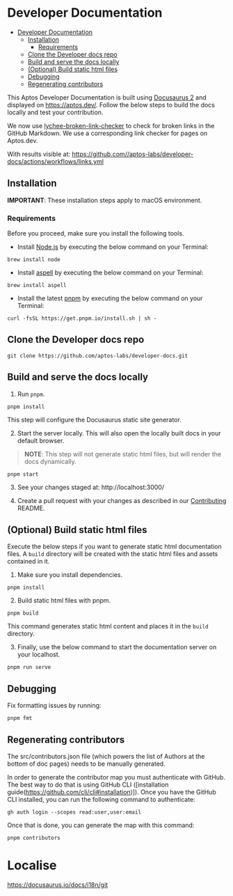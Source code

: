 # Developer Documentation

- [Developer Documentation](#developer-documentation)
  - [Installation](#installation)
    - [Requirements](#requirements)
  - [Clone the Developer docs repo](#clone-the-developer-docs-repo)
  - [Build and serve the docs locally](#build-and-serve-the-docs-locally)
  - [(Optional) Build static html files](#optional-build-static-html-files)
  - [Debugging](#debugging)
  - [Regenerating contributors](#regenerating-contributors)

This Aptos Developer Documentation is built using [Docusaurus 2](https://docusaurus.io/) and displayed on https://aptos.dev/. Follow the below steps to build the docs locally and test your contribution.

We now use [lychee-broken-link-checker](https://github.com/marketplace/actions/lychee-broken-link-checker) to check for broken links in the GitHub Markdown. We use a corresponding link checker for pages on Aptos.dev.

With results visible at:
https://github.com//aptos-labs/developer-docs/actions/workflows/links.yml

## Installation

**IMPORTANT**: These installation steps apply to macOS environment.

### Requirements

Before you proceed, make sure you install the following tools.

- Install [Node.js](https://nodejs.org/en/download/) by executing the below command on your Terminal:

```
brew install node
```

- Install [aspell](https://formulae.brew.sh/formula/aspell) by executing the below command on your Terminal:

```
brew install aspell
```

- Install the latest [pnpm](https://pnpm.io/installation) by executing the below command on your Terminal:

```
curl -fsSL https://get.pnpm.io/install.sh | sh -
```

## Clone the Developer docs repo

```
git clone https://github.com/aptos-labs/developer-docs.git

```

## Build and serve the docs locally

1. Run `pnpm`.

```
pnpm install
```

This step will configure the Docusaurus static site generator.

2. Start the server locally. This will also open the locally built docs in your default browser.

> **NOTE**: This step will not generate static html files, but will render the docs dynamically.

```
pnpm start
```

3. See your changes staged at: http://localhost:3000/

4. Create a pull request with your changes as described in our [Contributing](https://github.com/aptos-labs/aptos-core/blob/main/CONTRIBUTING.md) README.

## (Optional) Build static html files

Execute the below steps if you want to generate static html documentation files. A `build` directory will be created with the static html files and assets contained in it.

1. Make sure you install dependencies.

```
pnpm install
```

2. Build static html files with pnpm.

```
pnpm build
```

This command generates static html content and places it in the `build` directory.

3. Finally, use the below command to start the documentation server on your localhost.

```
pnpm run serve
```

## Debugging

Fix formatting issues by running:

```
pnpm fmt
```

## Regenerating contributors

The src/contributors.json file (which powers the list of Authors at the bottom of doc pages) needs to be manually generated.

In order to generate the contributor map you must authenticate with GitHub. The best way to do that is using GitHub CLI ([installation guide(https://github.com/cli/cli#installation)]). Once you have the GitHub CLI installed, you can run the following command to authenticate:

```
gh auth login --scopes read:user,user:email
```

Once that is done, you can generate the map with this command:

```
pnpm contributors
```


# Localise
https://docusaurus.io/docs/i18n/git